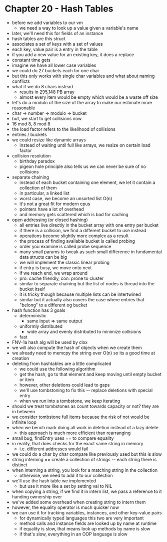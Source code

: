 # Chapter 20 - Hash Tables

- before we add variables to our vm
  - we need a way to look up a value given a variable's name
- later, we'll need this for fields of an instance
- hash tables are this struct
- associates a set of keys with a set of values
- each key, value pair is a entry in the table
- if you add a new value for an existing key, it does a replace
- constant time gets
- imagine we have all lower case variables
- we could do 27 buckets each for one char
- but this only works with single char variables and what about naming conflicts
- what if we do 8 chars instead
  - results in 295,148 PB array
  - almost every item would be empty which would be a waste off size
- let's do a modulo of the size of the array to make our estimate more reasonable
- char -> number -> modulo -> bucket
- but, we start to get collisions now
- 16 mod 8, 8 mod 8
- the load factor refers to the likelihood of collisions
- entries / buckets
- we could resize like dynamic arrays
  - instead of waiting until full like arrays, we resize on certain load factor
- collision resolution
  - birthday paradox
  - pigeon hole principle also tells us we can never be sure of no collisions
- separate chaining
  - instead of each bucket containing one element, we let it contain a collection of them
  - in particular, a linked list
  - worst case, we become an unsorted list O(n)
  - it's not a great fit for modern cpus
  - pointers have a lot of overhead
  - and memory gets scattered which is bad for caching
- open addressing (or closed hashing)
  - all entries live directly in the bucket array with one entry per bucket
  - if there is a collision, we find a different bucket to use instead
  - operations become slightly more complex as a result
  - the process of finding available bucket is called probing
  - order you examine is called probe sequence
  - many small params to tweak as such small difference in fundamental data structs can be big
  - we will implement the classic linear probing
  - if entry is busy, we move onto next
  - if we reach end, we wrap around
  - pro: cache friendly, con: prone to cluster
  - similar to separate chaining but the list of nodes is thread into the bucket itself
  - it is tricky though because multiple lists can be intertwined
  - similar but it actually also covers the case where entries that "belong" to a different og bucket
- hash function has 3 goals
  - deterministic
    - same input => same output
  - uniformly distributed
    - wide array and evenly distributed to minimize collisions
  - fast
- FNV-1a hash alg will be used by clox
- we will also compute the hash of objects when we create them
- we already need to memcpy the string over O(n) so its a good time at creation
- deleting from hashtables are a little complicated
  - we could use the following algorithm
  - get the hash, go to that element and keep moving until empty bucket or item
  - however, other deletions could lead to gaps
  - we'll use tombstoning to fix this -- replace deletions with special entry
  - when we run into a tombstone, we keep iterating
- should we treat tombstones as count towards capacity or not? they are in between
- we consider tombstone full items because the risk of not would be infinite loop
- when we bench mark doing all work in deletion instead of a lazy delete
  - this approach is much more efficient than rearranging
- small bug, findEntry uses == to compare equality
- in reality, that does checks for the exact same string in memory
  - i.e. different addresses would fail
- we could do a char by char compare like previously used but this is slow 
- string interning == create a collection of strings -- each string there is distinct
- when interning a string, you look for a matching string in the collection
  - otherwise, we need to add it to our collection
- we'll use the hash table we implemented
  - but use it more like a set by setting val to NIL
- when copying a string, if we find it in intern list, we pass a reference to it handing ownership over
- we've added some overhead when creating string to intern them
- however, the equality operator is much quicker now
- we can use it for tracking variables, instances, and other key-value pairs
  - for dynamically typed languages this two are very important
  - method calls and instance fields are looked up by name at runtime
  - if equality is slow,  that means look up methods by name is slow
  - if that's slow, everything in an OOP language is slow
